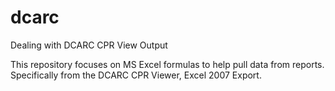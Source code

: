 # dcarc
Dealing with DCARC CPR View Output

This repository focuses on MS Excel formulas to help pull data from reports. Specifically from the DCARC CPR Viewer, Excel 2007 Export.


